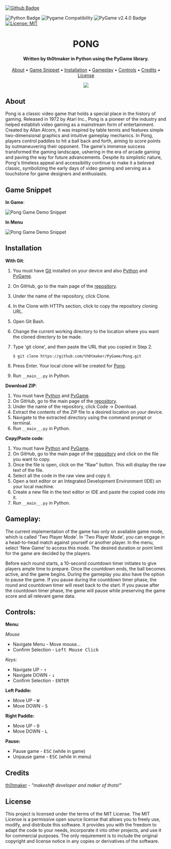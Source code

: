 [![Github Badge](badges/th0tmaker-github.svg)](https://github.com/th0tmaker)

![Python Badge](badges/python-badge.svg)
![Pygame Compatibility](badges/pygame_compatibility.svg)
![PyGame v2.4.0 Badge](badges/pypi_v2.4.0.svg)
[![License: MIT](https://img.shields.io/badge/License-MIT-yellow.svg)](https://opensource.org/licenses/MIT)

<h1 align="center">PONG</h1>

<h4 align="center">Written by th0tmaker in Python using the PyGame library.</h4>

<p align="center">
  <a href="#about">About</a> •
  <a href="#game-snippet">Game Snippet</a> •
  <a href="#installation">Installation</a> •
  <a href="#gameplay">Gameplay</a> •
  <a href="#controls">Controls</a> •
  <a href="#credits">Credits</a> •
  <a href="#license">License</a>
</p>

<p align="center">
<img src="readme_images/PongInGame.png">
</p>

## About

Pong is a classic video game that holds a special place in the history of gaming.
Released in 1972 by Atari Inc., Pong is a pioneer of the industry and helped establish video gaming as a mainstream form
of entertainment. Created by Allan Alcorn, it was inspired by table tennis and features simple two-dimensional graphics
and intuitive gameplay mechanics. In Pong, players control paddles to hit a ball back and forth,
aiming to score points by outmaneuvering their opponent. The game's immense success transformed the gaming landscape,
ushering in the era of arcade gaming and paving the way for future advancements.
Despite its simplistic nature, Pong's timeless appeal and accessibility continue to make it a beloved classic,
symbolizing the early days of video gaming and serving as a touchstone for game designers and enthusiasts.


## Game Snippet
**In Game**:

![Pong Game Demo Snippet](readme_images/PongDemoSnippet.gif)

**In Menu**

![Pong Game Demo Snippet](readme_images/PongDemoMenuSnippet.gif)

## Installation

**With Git**:

1. You must have [Git](https://git-scm.com/downloads) installed on your device and also
[Python](https://www.python.org/downloads/) and [PyGame](https://www.pygame.org/news).
2. On GitHub, go to the main page of the [repository](https://github.com/th0tmaker/PyGame/Pong).
3. Under the name of the repository, click Clone.
4. In the Clone with HTTPs section, click to copy the repository cloning URL.
5. Open Git Bash.
6. Change the current working directory to the location where you want the cloned directory to be made.
7. Type 'git clone', and then paste the URL that you copied in Step 2.

   ```$ git clone https://github.com/th0tmaker/PyGame/Pong.git```
   
8. Press Enter. Your local clone will be created for [Pong](https://github.com/th0tmaker/PyGame/Pong).
9. Run `__main__.py` in Python.

**Download ZIP**:

1. You must have [Python](https://www.python.org/downloads/) and [PyGame](https://www.pygame.org/news).
2. On GitHub, go to the main page of the [repository](https://github.com/th0tmaker/PyGame/Pong).
3. Under the name of the repository, click Code -> Download.
4. Extract the contents of the ZIP file to a desired location on your device.
5. Navigate to the extracted directory using the command prompt or terminal.
6. Run `__main__.py` in Python.

**Copy/Paste code**:

1. You must have [Python](https://www.python.org/downloads/) and [PyGame](https://www.pygame.org/news).
2. On GitHub, go to the main page of the [repository](https://github.com/th0tmaker/PyGame/Pong) and click on the file
you want to copy.
3. Once the file is open, click on the "Raw" button. This will display the raw text of the file.
4. Select all the code in the raw view and copy it.
5. Open a text editor or an Integrated Development Environment (IDE) on your local machine.
6. Create a new file in the text editor or IDE and paste the copied code into it.
7. Run `__main__.py` in Python.

## Gameplay:

The current implementation of the game has only on available game mode, which is called 'Two Player Mode'.
In 'Two Player Mode', you can engage in a head-to-head match against yourself or another player.
In the menu, select 'New Game' to access this mode. The desired duration or point limit for the game are decided
by the players.

Before each round starts, a 10-second countdown timer initiates to give players ample time to prepare.
Once the countdown ends, the ball becomes active, and the game begins.
During the gameplay you also have the option to pause the game.
If you pause during the countdown timer phase, the round and countdown timer will reset back to the start.
If you pause after the countdown timer phase, the game will pause while preserving the game score and all relevant game data.

## Controls:

**Menu:**

*Mouse*
* Navigate Menu - Move mouse...
* Confirm Selection - <kbd>Left Mouse Click</kbd>


*Keys:* 
* Navigate UP - <kbd>&uparrow;</kbd>
* Navigate DOWN - <kbd>&downarrow;</kbd>
* Confirm Selection - <kbd>ENTER</kbd>


**Left Paddle:**

* Move UP - <kbd>W</kbd>
* Move DOWN - <kbd>S</kbd>

**Right Paddle:** 

* Move UP - <kbd>O</kbd>
* Move DOWN - <kbd>L</kbd>

**Pause:**

* Pause game - <kbd>ESC</kbd> (while in game)
* Unpause game - <kbd>ESC</kbd> (while in menu)

## Credits
[th0tmaker](https://github.com/th0tmaker) - *"makeshift developer and maker of thots!"*

## License
This project is licensed under the terms of the MIT License. The MIT License is a permissive open source license that allows you to freely use, modify, and distribute this software. It provides you with the freedom to adapt the code to your needs, incorporate it into other projects, and use it for commercial purposes. The only requirement is to include the original copyright and license notice in any copies or derivatives of the software.
